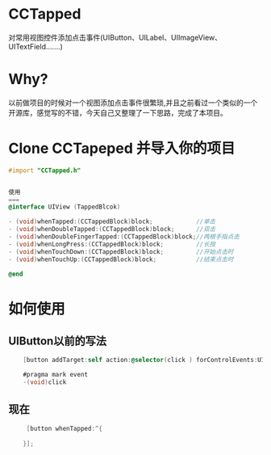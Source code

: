 # CCTapped
对常用视图控件添加点击事件(UIButton、UILabel、UIImageView、UITextField.......)

Why?
===
以前做项目的时候对一个视图添加点击事件很繁琐,并且之前看过一个类似的一个开源库，感觉写的不错，今天自己又整理了一下思路，完成了本项目。

Clone CCTapeped 并导入你的项目
===

```objective-c
#import "CCTapped.h"
```
```objective-c

使用
===
@interface UIView (TappedBlcok)

- (void)whenTapped:(CCTappedBlock)block;            //单击
- (void)whenDoubleTapped:(CCTappedBlock)block;      //双击
- (void)whenDoubleFingerTapped:(CCTappedBlock)block;//两根手指点击
- (void)whenLongPress:(CCTappedBlock)block;         //长按
- (void)whenTouchDown:(CCTappedBlock)block;         //开始点击时
- (void)whenTouchUp:(CCTappedBlock)block;           //结束点击时

@end
```
如何使用
===
UIButton以前的写法
---
```objective-c
    [button addTarget:self action:@selector(click ) forControlEvents:UIControlEventTouchUpInside];

    #pragma mark event
    -(void)click
```
现在
---
```objective-c
     [button whenTapped:^{
        
    }];
```





